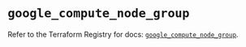 # `google_compute_node_group`

Refer to the Terraform Registry for docs: [`google_compute_node_group`](https://registry.terraform.io/providers/hashicorp/google/6.12.0/docs/resources/compute_node_group).
